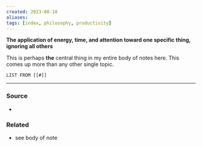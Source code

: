 ```yaml
---
created: 2023-08-18
aliases: 
tags: [index, philosophy, productivity]
---
```

**The application of energy, time, and attention toward one specific thing, ignoring all others**

This is perhaps **the** central thing in my entire body of notes here. This comes up more than any other single topic. 

```dataview
LIST FROM [[#]]
```

---
### Source
- 

### Related
- see body of note
 